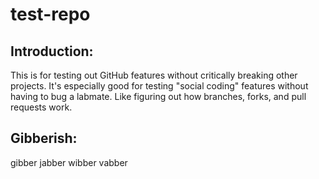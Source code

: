 # test-repo

## Introduction:

This is for testing out GitHub features without critically breaking other projects. It's especially good for testing "social coding" features without having to bug a labmate. Like figuring out how branches, forks, and pull requests work.

## Gibberish:

gibber jabber
wibber vabber
